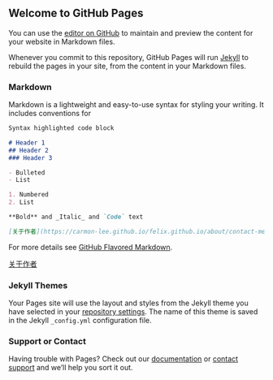 ## Welcome to GitHub Pages

You can use the [editor on GitHub](https://github.com/Carmon-Lee/felix.github.io/edit/master/README.md) to maintain and preview the content for your website in Markdown files.

Whenever you commit to this repository, GitHub Pages will run [Jekyll](https://jekyllrb.com/) to rebuild the pages in your site, from the content in your Markdown files.

### Markdown

Markdown is a lightweight and easy-to-use syntax for styling your writing. It includes conventions for

```markdown
Syntax highlighted code block

# Header 1
## Header 2
### Header 3

- Bulleted
- List

1. Numbered
2. List

**Bold** and _Italic_ and `Code` text

[关于作者](https://carmon-lee.github.io/felix.github.io/about/contact-me.md) and ![Image](src)
```

For more details see [GitHub Flavored Markdown](https://guides.github.com/features/mastering-markdown/).

[关于作者](https://carmon-lee.github.io/felix.github.io/about/contact-me.md)

### Jekyll Themes

Your Pages site will use the layout and styles from the Jekyll theme you have selected in your [repository settings](https://github.com/Carmon-Lee/felix.github.io/settings). The name of this theme is saved in the Jekyll `_config.yml` configuration file.

### Support or Contact

Having trouble with Pages? Check out our [documentation](https://help.github.com/categories/github-pages-basics/) or [contact support](https://github.com/contact) and we’ll help you sort it out.
